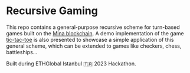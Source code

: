 # Recursive Gaming

This repo contains a general-purpose recursive scheme for turn-based games built on the [Mina blockchain](https://minaprotocol.com/). A demo implementation of the game [tic-tac-toe](https://en.wikipedia.org/wiki/Tic-tac-toe) is also presented to showcase a simple application of this general scheme, which can be extended to games like checkers, chess, battleships...

Built during ETHGlobal Istanbul 🇹🇷 2023 Hackathon.